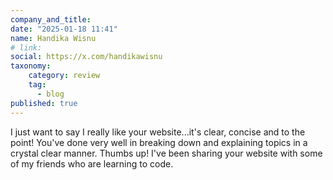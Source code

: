```yaml
---
company_and_title:
date: "2025-01-18 11:41"
name: Handika Wisnu
# link:
social: https://x.com/handikawisnu
taxonomy:
    category: review
    tag:
      - blog
published: true
---
```


I just want to say I really like your website...it's clear, concise and to the point! You've done very well in breaking down and explaining topics in a crystal clear manner. Thumbs up!
I've been sharing your website with some of my friends who are learning to code.
